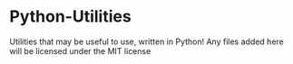 # Python-Utilities
Utilities that may be useful to use, written in Python! Any files added here will be licensed under the MIT license
